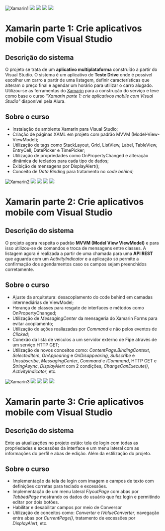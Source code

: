 ![Xamarin1](https://github.com/RedONe06/XamarinApps/assets/98191980/fe3273b6-a147-472b-b327-2267204222b6)
<img src="https://img.shields.io/static/v1?label=by&message=Alura&color=blue&style=for-the-badge"> <img src="https://img.shields.io/static/v1?label=Tech&message=.NET 2.0&color=darkblue&style=for-the-badge&logo=.NET"> <img src="https://img.shields.io/static/v1?label=Tech&message=C%23&color=darkblue&style=for-the-badge&logo=csharp"> <img src="https://img.shields.io/static/v1?label=Tech&message=Xamarin&color=darkblue&style=for-the-badge&logo=xamarin">
# Xamarin parte 1: Crie aplicativos mobile com Visual Studio 
## Descrição do sistema

O projeto se trata de um **aplicativo multiplataforma** construído a partir do Visual Studio. O sistema é um aplicativo de **Teste Drive** onde é possível escolher um carro a partir de uma listagem, definir características que alteram o preço final e agendar um horário para utilizar o carro alugado. Utilizou-se as ferramentas do [Xamarin](https://learn.microsoft.com/pt-br/xamarin/get-started/what-is-xamarin) para a construção do serviço e teve como base o curso _"Xamarin parte 1: crie aplicativos mobile com Visual Studio"_ disponível pela Alura.

## Sobre o curso

- Instalação de ambiente Xamarin para Visual Studio;
- Criação de páginas XAML em projeto com padrão MVVM (Model-View-ViewModel);
- Utilização de tags como StackLayout, Grid, ListView, Label, TableView, EntryCell, DatePicker e  TimePicker;
- Utilização de propriedades como OnPropertyChanged e alteração dinâmica de teclados para cada tipo de dados;
- Exibição de mensagens por DisplayAlert();
- Conceito de _Data Binding_ para tratamento no _code behind_;

  
![Xamarin2](https://github.com/RedONe06/XamarinApps/assets/98191980/ec706674-115e-4bc1-855f-5e30f5c511d2)
<img src="https://img.shields.io/static/v1?label=by&message=Alura&color=blue&style=for-the-badge"> <img src="https://img.shields.io/static/v1?label=Tech&message=.NET 2.0&color=pink&style=for-the-badge&logo=.NET"> <img src="https://img.shields.io/static/v1?label=Tech&message=C%23&color=pink&style=for-the-badge&logo=csharp"> <img src="https://img.shields.io/static/v1?label=Tech&message=Xamarin&color=pink&style=for-the-badge&logo=xamarin">

# Xamarin parte 2: Crie aplicativos mobile com Visual Studio
## Descrição do sistema

O projeto agora respeita o padrão **MVVM (Model View ViewModel)** e para isso utilizou-se de comandos e troca de mensagens entre classes. A listagem agora é realizada a partir de uma chamada para uma **API REST** que aguarda com um _ActivityIndicator_ e a aplicação só permite a confirmação dos agendamentos caso os campos sejam preenchidos corretamente.

## Sobre o curso

- Ajuste da arquitetura: desacoplamento do code behind em camadas intermediárias de ViewModel;
- Herança de classes para resgate de interfaces e métodos como OnPropertyChanged;
- Utilização de _MessagingCenter_ da mensageria do Xamarin Forms para evitar acoplamento;
- Utilização de ações realiazadas por _Command_ e não pelos eventos de _Clicked_;
- Conexão da lista de veículos a um servidor externo de Fipe através de um serviço HTTP GET;
- Utilização de novos conceitos como: _ContentPage.BindingContext_, _SelectedItem_, _OnAppearing_ e _OnDisappearing_, _Subscribe_ e _Unsubscribe_, _MessagingCenter_, _Command_ e _ICommand_, HTTP GET  e _StringAsync_, _DisplayAlert_ com 2 condições, _ChangeCanExecute()_, _ActivityIndicator_, etc.
  
![Xamarin3](https://github.com/RedONe06/XamarinApps/assets/98191980/82c0d12b-4c41-4fd7-a279-c3a96c69ac31)
<img src="https://img.shields.io/static/v1?label=by&message=Alura&color=blue&style=for-the-badge"> <img src="https://img.shields.io/static/v1?label=Tech&message=.NET 2.0&color=green&style=for-the-badge&logo=.NET"> <img src="https://img.shields.io/static/v1?label=Tech&message=C%23&color=green&style=for-the-badge&logo=csharp"> <img src="https://img.shields.io/static/v1?label=Tech&message=Xamarin&color=green&style=for-the-badge&logo=xamarin">

# Xamarin parte 3: Crie aplicativos mobile com Visual Studio
## Descrição do sistema

Ente as atualizações no projeto estão: tela de login com todas as propriedades e excessões da interface e um menu lateral com as informações do perfil e abas de edição. Além da estilização do projeto.

## Sobre o curso

- Implementação da tela de login com imagem e campos de texto com definições corretas para teclado e excessões.
- Implementação de um menu lateral _FlyoutPage_ com abas por _TabbedPage_ mostrando os dados do usuário que fez login e permitindo editar por dois botões.
- Habilitar e desabilitar campos por meio de Conversor
- Utilização de conceitos como: _Converter_ e _IValueConverter_, navegação entre abas por _CurrentPage()_, tratamento de excessões por _DisplayAlert_, etc.


